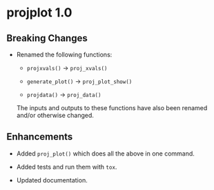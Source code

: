 # projplot 1.0

## Breaking Changes

- Renamed the following functions:

	- `projxvals()` -> `proj_xvals()`
	
	- `generate_plot()` -> `proj_plot_show()`
	
	- `projdata()` -> `proj_data()`
	
	The inputs and outputs to these functions have also been renamed and/or otherwise changed.
	
## Enhancements

- Added `proj_plot()` which does all the above in one command.

- Added tests and run them with `tox`.

- Updated documentation.

